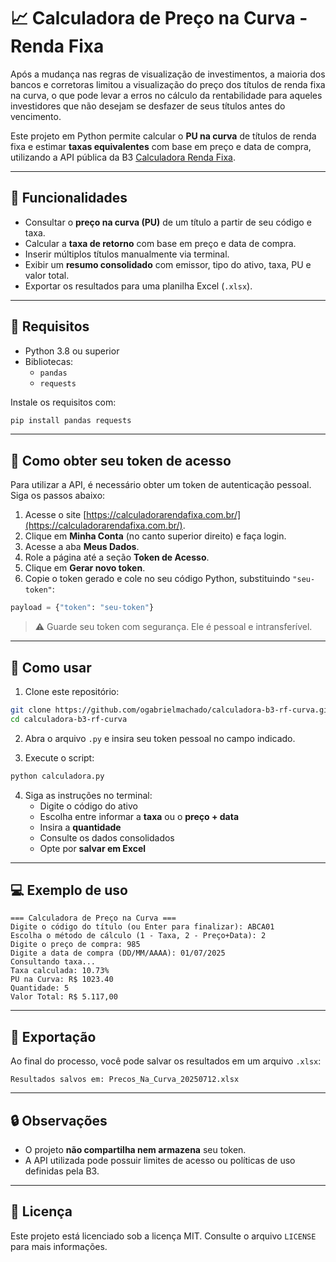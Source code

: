 # 📈 Calculadora de Preço na Curva - Renda Fixa

Após a mudança nas regras de visualização de investimentos, a maioria dos bancos e corretoras limitou a visualização do preço dos títulos de renda fixa na curva, o que pode levar a erros no cálculo da rentabilidade para aqueles investidores que não desejam se desfazer de seus títulos antes do vencimento. 

Este projeto em Python permite calcular o **PU na curva** de títulos de renda fixa e estimar **taxas equivalentes** com base em preço e data de compra, utilizando a API pública da B3 [Calculadora Renda Fixa](https://api.calculadorarendafixa.com.br/).

---

## 🧮 Funcionalidades

- Consultar o **preço na curva (PU)** de um título a partir de seu código e taxa.
- Calcular a **taxa de retorno** com base em preço e data de compra.
- Inserir múltiplos títulos manualmente via terminal.
- Exibir um **resumo consolidado** com emissor, tipo do ativo, taxa, PU e valor total.
- Exportar os resultados para uma planilha Excel (`.xlsx`).

---

## 🔧 Requisitos

- Python 3.8 ou superior
- Bibliotecas:
  - `pandas`
  - `requests`

Instale os requisitos com:

```bash
pip install pandas requests
```

---

## 🔑 Como obter seu token de acesso

Para utilizar a API, é necessário obter um token de autenticação pessoal. Siga os passos abaixo:

1. Acesse o site [https://calculadorarendafixa.com.br/](https://calculadorarendafixa.com.br/).
2. Clique em **Minha Conta** (no canto superior direito) e faça login.
3. Acesse a aba **Meus Dados**.
4. Role a página até a seção **Token de Acesso**.
5. Clique em **Gerar novo token**.
6. Copie o token gerado e cole no seu código Python, substituindo `"seu-token"`:

```python
payload = {"token": "seu-token"}
```

> ⚠️ Guarde seu token com segurança. Ele é pessoal e intransferível.

---

## 🚀 Como usar

1. Clone este repositório:

```bash
git clone https://github.com/ogabrielmachado/calculadora-b3-rf-curva.git
cd calculadora-b3-rf-curva
```

2. Abra o arquivo `.py` e insira seu token pessoal no campo indicado.

3. Execute o script:

```bash
python calculadora.py
```

4. Siga as instruções no terminal:
   - Digite o código do ativo
   - Escolha entre informar a **taxa** ou o **preço + data**
   - Insira a **quantidade**
   - Consulte os dados consolidados
   - Opte por **salvar em Excel**

---

## 💻 Exemplo de uso

```
=== Calculadora de Preço na Curva ===
Digite o código do título (ou Enter para finalizar): ABCA01
Escolha o método de cálculo (1 - Taxa, 2 - Preço+Data): 2
Digite o preço de compra: 985
Digite a data de compra (DD/MM/AAAA): 01/07/2025
Consultando taxa...
Taxa calculada: 10.73%
PU na Curva: R$ 1023.40
Quantidade: 5
Valor Total: R$ 5.117,00
```

---

## 📂 Exportação

Ao final do processo, você pode salvar os resultados em um arquivo `.xlsx`:

```
Resultados salvos em: Precos_Na_Curva_20250712.xlsx
```

---

## 🔒 Observações

- O projeto **não compartilha nem armazena** seu token.
- A API utilizada pode possuir limites de acesso ou políticas de uso definidas pela B3.

---

## 📄 Licença

Este projeto está licenciado sob a licença MIT. Consulte o arquivo `LICENSE` para mais informações.
